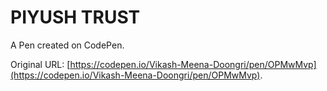 # PIYUSH TRUST 

A Pen created on CodePen.

Original URL: [https://codepen.io/Vikash-Meena-Doongri/pen/OPMwMvp](https://codepen.io/Vikash-Meena-Doongri/pen/OPMwMvp).

